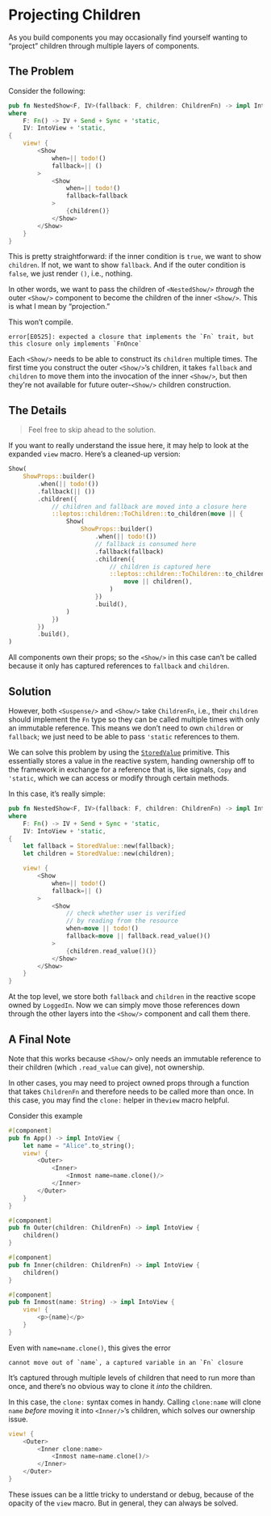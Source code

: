 # Projecting Children

As you build components you may occasionally find yourself wanting to “project” children through multiple layers of components.

## The Problem

Consider the following:

```rust
pub fn NestedShow<F, IV>(fallback: F, children: ChildrenFn) -> impl IntoView
where
    F: Fn() -> IV + Send + Sync + 'static,
    IV: IntoView + 'static,
{
    view! {
        <Show
            when=|| todo!()
            fallback=|| ()
        >
            <Show
                when=|| todo!()
                fallback=fallback
            >
                {children()}
            </Show>
        </Show>
    }
}
```

This is pretty straightforward: if the inner condition is `true`, we want to show `children`. If not, we want to show `fallback`. And if the outer condition is `false`, we just render `()`, i.e., nothing.

In other words, we want to pass the children of `<NestedShow/>` _through_ the outer `<Show/>` component to become the children of the inner `<Show/>`. This is what I mean by “projection.”

This won’t compile.

```
error[E0525]: expected a closure that implements the `Fn` trait, but this closure only implements `FnOnce`
```

Each `<Show/>` needs to be able to construct its `children` multiple times. The first time you construct the outer `<Show/>`’s children, it takes `fallback` and `children` to move them into the invocation of the inner `<Show/>`, but then they're not available for future outer-`<Show/>` children construction.

## The Details

> Feel free to skip ahead to the solution.

If you want to really understand the issue here, it may help to look at the expanded `view` macro. Here’s a cleaned-up version:

```rust
Show(
    ShowProps::builder()
        .when(|| todo!())
        .fallback(|| ())
        .children({
            // children and fallback are moved into a closure here
            ::leptos::children::ToChildren::to_children(move || {
                Show(
                    ShowProps::builder()
                        .when(|| todo!())
                        // fallback is consumed here
                        .fallback(fallback)
                        .children({
                            // children is captured here
                            ::leptos::children::ToChildren::to_children(
                                move || children(),
                            )
                        })
                        .build(),
                )
            })
        })
        .build(),
)
```

All components own their props; so the `<Show/>` in this case can’t be called because it only has captured references to `fallback` and `children`.

## Solution

However, both `<Suspense/>` and `<Show/>` take `ChildrenFn`, i.e., their `children` should implement the `Fn` type so they can be called multiple times with only an immutable reference. This means we don’t need to own `children` or `fallback`; we just need to be able to pass `'static` references to them.

We can solve this problem by using the [`StoredValue`](https://docs.rs/leptos/latest/leptos/reactive/owner/struct.StoredValue.html) primitive. This essentially stores a value in the reactive system, handing ownership off to the framework in exchange for a reference that is, like signals, `Copy` and `'static`, which we can access or modify through certain methods.

In this case, it’s really simple:

```rust
pub fn NestedShow<F, IV>(fallback: F, children: ChildrenFn) -> impl IntoView
where
    F: Fn() -> IV + Send + Sync + 'static,
    IV: IntoView + 'static,
{
    let fallback = StoredValue::new(fallback);
    let children = StoredValue::new(children);

    view! {
        <Show
            when=|| todo!()
            fallback=|| ()
        >
            <Show
                // check whether user is verified
                // by reading from the resource
                when=move || todo!()
                fallback=move || fallback.read_value()()
            >
                {children.read_value()()}
            </Show>
        </Show>
    }
}
```

At the top level, we store both `fallback` and `children` in the reactive scope owned by `LoggedIn`. Now we can simply move those references down through the other layers into the `<Show/>` component and call them there.

## A Final Note

Note that this works because `<Show/>` only needs an immutable reference to their children (which `.read_value` can give), not ownership.

In other cases, you may need to project owned props through a function that takes `ChildrenFn` and therefore needs to be called more than once. In this case, you may find the `clone:` helper in the`view` macro helpful.

Consider this example

```rust
#[component]
pub fn App() -> impl IntoView {
    let name = "Alice".to_string();
    view! {
        <Outer>
            <Inner>
                <Inmost name=name.clone()/>
            </Inner>
        </Outer>
    }
}

#[component]
pub fn Outer(children: ChildrenFn) -> impl IntoView {
    children()
}

#[component]
pub fn Inner(children: ChildrenFn) -> impl IntoView {
    children()
}

#[component]
pub fn Inmost(name: String) -> impl IntoView {
    view! {
        <p>{name}</p>
    }
}
```

Even with `name=name.clone()`, this gives the error

```
cannot move out of `name`, a captured variable in an `Fn` closure
```

It’s captured through multiple levels of children that need to run more than once, and there’s no obvious way to clone it _into_ the children.

In this case, the `clone:` syntax comes in handy. Calling `clone:name` will clone `name` _before_ moving it into `<Inner/>`’s children, which solves our ownership issue.

```rust
view! {
	<Outer>
		<Inner clone:name>
			<Inmost name=name.clone()/>
		</Inner>
	</Outer>
}
```

These issues can be a little tricky to understand or debug, because of the opacity of the `view` macro. But in general, they can always be solved.
